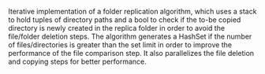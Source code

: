 Iterative implementation of a folder replication algorithm, which
uses a stack to hold tuples of directory paths and a bool to check if the to-be copied directory is newly created in the replica folder in order to avoid the file/folder deletion steps. 
The algorithm generates a HashSet if the number of files/directories is greater than the set limit in order to improve the performance of the file comparison step. 
It also parallelizes the file deletion and copying steps for better performance.
